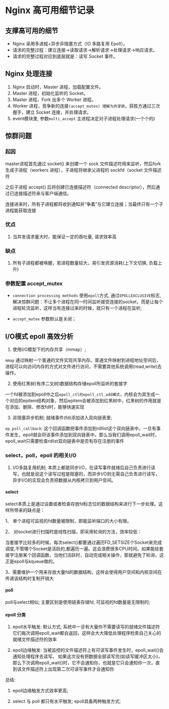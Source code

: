 # Nginx 高可用细节记录

## 支撑高可用的细节

- Nginx 采用多进程+异步非阻塞方式（IO 多路复用 Epoll）。
- 请求的完整过程：建立连接→读取请求→解析请求→处理请求→响应请求。
- 请求的完整过程对应到底层就是：读写 Socket 事件。

## Nginx 处理连接

1. Nginx 启动时，Master 进程，加载配置文件。
2. Master 进程，初始化监听的 Socket。
3. Master 进程，Fork 出多个 Worker 进程。
4. Worker 进程，竞争新的连接`(accept_mutex) 理解为共享锁`，获胜方通过三次握手，建立 Socket 连接，并处理请求。
5. event模块里, 参数`multi_accept` 主进程决定对子进程处理请求(一个个的)

## 惊群问题

### 起因

master进程首先通过 socket() 来创建一个 sock 文件描述符用来监听，然后fork生成子进程（workers 进程），子进程将继承父进程的 sockfd（socket 文件描述符

之后子进程 accept() 后将创建已连接描述符（connected descriptor），然后通过已连接描述符来与客户端通信。

连接进来时，所有子进程都将收到通知并“争着”与它建立连接；当最终只有一个子进程能获取连接

### 优点

1. 当并发请求量大时，能保证一定的吞吐量, 请求效率高

### 缺点

1. 所有子进程都被唤醒，若进程数量较大，易引发资源消耗(上下文切换, 负载上升)

### 参数配置 accept_mutex

- `connection processing methods` 使用`epoll`方式, 通过`EPOLLEXCLUSIVE`标志, 解决惊群问题：不让多个进程在同一时间监听接受连接的socket，而是让每个进程轮流监听，这样当有连接过来的时候，就只有一个进程在监听;

- `accept_mutex` 参数默认是关闭；

## I/O模式 epoll 高效分析

1. 使用I/O模型下的内存共享（mmap）;

`mmap` 通过映射一个普通的文件实现共享内存。普通文件映射到进程地址空间后，进程可以向访问内存的方式对文件进行访问，不需要其他系统调用(read,write)去操作。

2. 使用红黑树(有序二叉树)数据结构存储epoll所监听的套接字

 一个fd被添加到epoll中之后`epoll_ctl的epoll_ctl_add模式`，内核会为其生成一个对应的epitem结构对象，然后epitem会被添加到红黑树中，红黑树的作用就是在添加、删除、修改fd时，能够快速实现

3. 非阻塞异步机制; 就绪事件(fd)添加进入双向链表里;

`ep_poll_callback`: 这个回调函数把事件添加到rdllist这个双向链表中。一旦有事件发生，epoll就会将该事件添加到双向链表中。那么当我们调用epoll_wait时，epoll_wait只需要检查rdlist双向链表中是否有存在注册的事件

### select，poll，epoll 的相关I/O

1. I/O多路复用机制; 本质上都是同步I/O，在读写事件就绪后自己负责进行读写，也就是说这个读写过程是阻塞的，而异步I/O则无需自己负责进行读写，异步I/O的实现会负责把数据从内核拷贝到用户空间。 

#### select

select本质上是通过设置或者检查存放fd标志位的数据结构来进行下一步处理。这样所带来的缺点是：

1、 单个进程可监视的fd数量被限制，即能监听端口的大小有限。

2、 对socket进行扫描时是线性扫描，即采用轮询的方法，效率较低：

当套接字比较多的时候，每次select()都要通过遍历FD_SETSIZE个Socket来完成调度,不管哪个Socket是活跃的,都遍历一遍。这会浪费很多CPU时间。如果能给套接字注册某个回调函数，当他们活跃时，自动完成相关操作，那就避免了轮询，这正是epoll与kqueue做的。

3、需要维护一个用来存放大量fd的数据结构，这样会使得用户空间和内核空间在传递该结构时复制开销大

#### poll

poll与select相似; 主要区别是使用链表存储fd, 可监视的fd数量是无限制的;

#### epoll 分类

1. epoll水平触发: 默认方式; 系统中一旦有大量你不需要读写的就绪文件描述符
它们每次调用epoll_wait都会返回，这样会大大降低处理程序检索自己关心的就绪文件描述符的效率

2. epoll边缘触发: 当被监控的文件描述符上有可读写事件发生时，epoll_wait()会通知处理程序去读写。
如果这次没有把数据全部读写完(如读写缓冲区太小)，那么下次调用epoll_wait()时，它不会通知你，也就是它只会通知你一次，直到该文件描述符上出现第二次可读写事件才会通知你

总结: 

1. epoll边缘触发方式效率更高;

2. select 与 poll 都只有水平触发; epoll具备两种触发方式;
